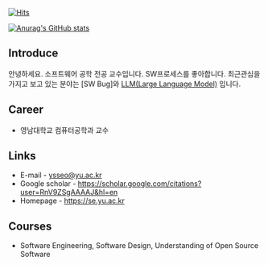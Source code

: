 [![Hits](https://hits.seeyoufarm.com/api/count/incr/badge.svg?url=https%3A%2F%2Fgithub.com%2Fysseo29%2Fhit-counter&count_bg=%23D3AC97&title_bg=%234FBFD9&icon=&icon_color=%23F7F5F5&title=Hits&edge_flat=false)](https://hits.seeyoufarm.com)

[![Anurag's GitHub stats](https://github-readme-stats.vercel.app/api?username=ysseo29&show_icons=true)](https://github.com/anuraghazra/github-readme-stats)

## Introduce
안녕하세요. 소프트웨어 공학 전공 교수입니다.
SW프로세스를 좋아합니다.
최근관심을 가지고 보고 있는 분야는 [SW Bug]와 [LLM(Large Language Model)](https://aws.amazon.com/ko/what-is/large-language-model/) 입니다.

## Career
- 영남대학교 컴퓨터공학과 교수

## Links
- E-mail - ysseo@yu.ac.kr
- Google scholar - https://scholar.google.com/citations?user=RnV9ZSgAAAAJ&hl=en
- Homepage - https://se.yu.ac.kr

## Courses
- Software Engineering, Software Design, Understanding of Open Source Software
  
